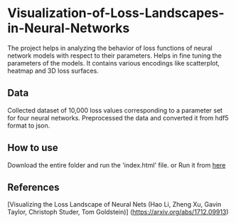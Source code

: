 # Visualization-of-Loss-Landscapes-in-Neural-Networks
The project helps in analyzing the behavior of loss functions of neural network models with respect to their parameters. Helps in fine tuning the parameters of the models.
It contains various encodings like scatterplot, heatmap and 3D loss surfaces. 

## Data
Collected dataset of 10,000 loss values corresponding to a parameter set for four neural networks.
Preprocessed the data and converted it from hdf5 format to json.

## How to use
Download the entire folder and run the 'index.html' file.
or
Run it from [here](https://rakula3.people.uic.edu/Final%20Project/Code/)

## References

[Visualizing the Loss Landscape of Neural Nets (Hao Li, Zheng Xu, Gavin Taylor, Christoph Studer, Tom Goldstein)] (https://arxiv.org/abs/1712.09913)



